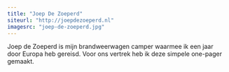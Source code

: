 ```yaml
---
title: "Joep De Zoeperd"
siteurl: "http://joepdezoeperd.nl"
imagesrc: "joep-de-zoeperd.jpg"
---
```

Joep de Zoeperd is mijn brandweerwagen camper waarmee ik een jaar door Europa heb gereisd. Voor ons vertrek heb ik deze simpele one-pager gemaakt.
